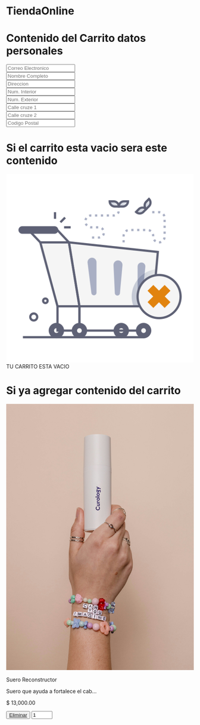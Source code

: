 # TiendaOnline




# Contenido del Carrito datos personales

<div class="contenido-form">
                                <form action="" method="post">
                                    <div class="contenedor-input">
                                        <input type="email" placeholder="Correo Electronico" name="email" id="email" placeholder="">
                                    </div>
                                    <div class="contenedor-input">
                                        <input type="text" name="email" id="name" placeholder="Nombre Completo">
                                    </div>
                                    <div class="contenedor-input">
                                        <input type="text" name="direccion" id="direccion" placeholder="Direccion">
                                    </div>
                                    <div class="contenedor-input">
                                        <input type="text" name="nInterior" id="nInterior" placeholder="Num. Interior">
                                    </div>
                                    <div class="contenedor-input">
                                        <input type="text" name="nExterior" id="nExterior" placeholder="Num. Exterior">
                                    </div>
                                    <div class="contenedor-input">
                                        <input type="text" name="calleCruze1" id="calleCruze1" placeholder="Calle cruze 1">
                                    </div>
                                    <div class="contenedor-input">
                                        <input type="text" name="calleCruze2" id="calleCruze2" placeholder="Calle cruze 2">
                                    </div>
                                    <div class="contenedor-input">
                                        <input type="text" name="codigoPostal" id="codigoPostal" placeholder="Codigo Postal">
                                    </div>
                                </form>
                            </div>

# Si el carrito esta vacio sera este contenido
<div class="carrito-vacio">
    <div class="item-carrito-vacio img-carrito">
        <img src="./public/img/carro-vacio.png" alt="Error al cargar la imagen" title="Carrito Vacio">
    </div>
    <div class="item-carrito-vacio">
        TU CARRITO ESTA VACIO
    </div>
</div>

# Si ya agregar contenido del carrito

<div class="carrito-productos carrito-activo">

<div class="producto-carrito">
    <div class="item-carrito-producto item-producto-1">
        <div class="img-producto-carrito">
            <img src="./public/img/curology-sR1oAhAT_Uw-unsplash.jpg" alt="Error al cargar la imagen">
        </div>
        <div class="carrito-title-producto">
            <p class="title-prod">Suero Reconstructor</p>
            <p class="desc-prod">Suero que ayuda a fortalece el cab...</p>
            <p class="import">$ 13,000.00</p>
        </div>
    </div>
    <div class="item-carrito-producto item-producto-2">
        <button><a href="">Eliminar</a></button>
        <input type="number" min="1" max="99" name="cantidadCarrito" id="pzs" placeholder="Cantidad Piezas" value="1">
    </div>
    </div>
</div>